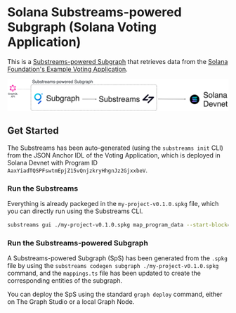 # Solana Substreams-powered Subgraph (Solana Voting Application)

This is a [Substreams-powered Subgraph](https://thegraph.com/docs/en/sps/introduction/) that retrieves data from the [Solana Foundation's Example Voting Application](https://github.com/solana-developers/developer-bootcamp-2024/tree/main/project-2-voting).

![The Application](./solana-voting-app.png)

## Get Started

The Substreams has been auto-generated (using the `substreams init` CLI) from the JSON Anchor IDL of the Voting Application, which is deployed in Solana Devnet with Program ID `AaxYiadTQSPFswtmEpjZ15vQnjzkryHhgnJz2GjxxbeV`.

### Run the Substreams

Everything is already packeged in the `my-project-v0.1.0.spkg` file, which you can directly run using the Substreams CLI.

```bash
substreams gui ./my-project-v0.1.0.spkg map_program_data --start-block=337067528 --stop-block=+3000 -e devnet.sol.streamingfast.io:443
```

### Run the Substreams-powered Subgraph

A Substreams-powered Subgraph (SpS) has been generated from the `.spkg` file by using the `substreams codegen subgraph ./my-project-v0.1.0.spkg` command, and the `mappings.ts` file has been updated to create the corresponding entities of the subgraph.

You can deploy the SpS using the standard `graph deploy` command, either on The Graph Studio or a local Graph Node.